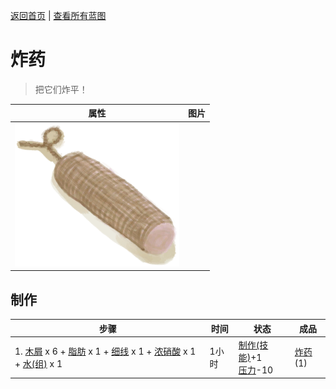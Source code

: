 [返回首页](index.md)   |  [查看所有蓝图](blueprint.md)
# 炸药  
> 把它们炸平！  
  
  属性  |   图片   
 ----  |  ----:   
   |  ![](Sprite/DynamiteOff.png)   
  
## 制作  
步骤  |  时间  |  状态  |  成品  
----  |  ----  |  ----  |  ----  
1. [木屑](WoodShavings.md) x 6 + [脂肪](Fat.md) x 1 + [细线](CordFiber.md) x 1 + [浓硝酸](LQ_AquaFortis.md) x 1 + [水(组)](GpTag_Water.md) x 1  |  1小时  |  [制作(技能)](Skill_Crafting.md)+1<br>[压力](Stress.md)-10  |  [炸药](DynamiteOff.md)(1)  
